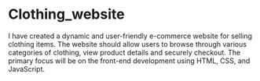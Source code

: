 # Clothing_website
I have created a dynamic and user-friendly e-commerce website for selling clothing items. The website should allow users to browse through various categories of clothing, view product details and securely checkout. The primary focus will be on the front-end development using HTML, CSS, and JavaScript.
